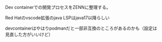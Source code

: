 Dev containerでの開発プロセスをZENNに整理する。

Red Hatのvscode拡張のjava LSPはjava17以降らしい

devcontainerはやはりpodmanだと一部非互換のところがあるのかも（設定は見直した方がいいけど）

